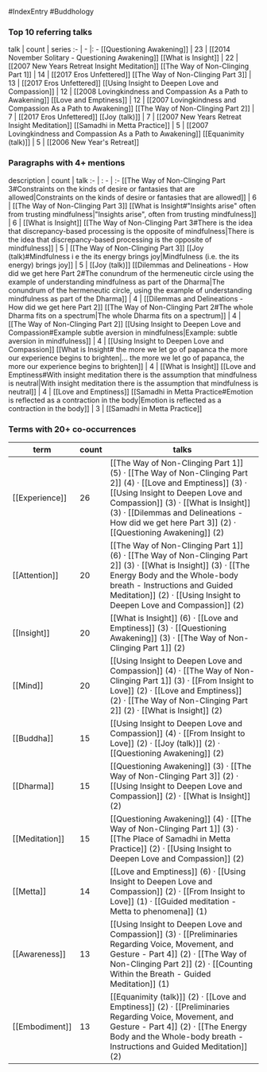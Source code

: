 #IndexEntry #Buddhology

### Top 10 referring talks
talk | count | series
:- | - |: -
[[Questioning Awakening]] | 23 | [[2014 November Solitary - Questioning Awakening]]
[[What is Insight]] | 22 | [[2007 New Years Retreat Insight Meditation]]
[[The Way of Non-Clinging Part 1]] | 14 | [[2017 Eros Unfettered]]
[[The Way of Non-Clinging Part 3]] | 13 | [[2017 Eros Unfettered]]
[[Using Insight to Deepen Love and Compassion]] | 12 | [[2008 Lovingkindness and Compassion As a Path to Awakening]]
[[Love and Emptiness]] | 12 | [[2007 Lovingkindness and Compassion As a Path to Awakening]]
[[The Way of Non-Clinging Part 2]] | 7 | [[2017 Eros Unfettered]]
[[Joy (talk)]] | 7 | [[2007 New Years Retreat Insight Meditation]]
[[Samadhi in Metta Practice]] | 5 | [[2007 Lovingkindness and Compassion As a Path to Awakening]]
[[Equanimity (talk)]] | 5 | [[2006 New Year's Retreat]]

### Paragraphs with 4+ mentions
description | count | talk
:- | : - | :-
[[The Way of Non-Clinging Part 3#Constraints on the kinds of desire or fantasies that are allowed\|Constraints on the kinds of desire or fantasies that are allowed]] | 6 | [[The Way of Non-Clinging Part 3]]
[[What is Insight#"Insights arise" often from trusting mindfulness\|"Insights arise", often from trusting mindfulness]] | 6 | [[What is Insight]]
[[The Way of Non-Clinging Part 3#There is the idea that discrepancy-based processing is the opposite of mindfulness\|There is the idea that discrepancy-based processing is the opposite of mindfulness]] | 5 | [[The Way of Non-Clinging Part 3]]
[[Joy (talk)#Mindfulness i e the its energy brings joy\|Mindfulness (i.e. the its energy) brings joy]] | 5 | [[Joy (talk)]]
[[Dilemmas and Delineations - How did we get here Part 2#The conundrum of the hermeneutic circle using the example of understanding mindfulness as part of the Dharma\|The conundrum of the hermeneutic circle, using the example of understanding mindfulness as part of the Dharma]] | 4 | [[Dilemmas and Delineations - How did we get here Part 2]]
[[The Way of Non-Clinging Part 2#The whole Dharma fits on a spectrum\|The whole Dharma fits on a spectrum]] | 4 | [[The Way of Non-Clinging Part 2]]
[[Using Insight to Deepen Love and Compassion#Example subtle aversion in mindfulness\|Example: subtle aversion in mindfulness]] | 4 | [[Using Insight to Deepen Love and Compassion]]
[[What is Insight# the more we let go of papanca the more our experience begins to brighten\|... the more we let go of papanca, the more our experience begins to brighten]] | 4 | [[What is Insight]]
[[Love and Emptiness#With insight meditation there is the assumption that mindfulness is neutral\|With insight meditation there is the assumption that mindfulness is neutral]] | 4 | [[Love and Emptiness]]
[[Samadhi in Metta Practice#Emotion is reflected as a contraction in the body\|Emotion is reflected as a contraction in the body]] | 3 | [[Samadhi in Metta Practice]]

### Terms with 20+ co-occurrences
term | count | talks
-|-|-
[[Experience]] | 26 | <span class="counts">[[The Way of Non-Clinging Part 1]] (5) · [[The Way of Non-Clinging Part 2]] (4) · [[Love and Emptiness]] (3) · [[Using Insight to Deepen Love and Compassion]] (3) · [[What is Insight]] (3) · [[Dilemmas and Delineations - How did we get here Part 3]] (2) · [[Questioning Awakening]] (2)</span> 
[[Attention]] | 20 | <span class="counts">[[The Way of Non-Clinging Part 1]] (6) · [[The Way of Non-Clinging Part 2]] (3) · [[What is Insight]] (3) · [[The Energy Body and the Whole-body breath - Instructions and Guided Meditation]] (2) · [[Using Insight to Deepen Love and Compassion]] (2)</span> 
[[Insight]] | 20 | <span class="counts">[[What is Insight]] (6) · [[Love and Emptiness]] (3) · [[Questioning Awakening]] (3) · [[The Way of Non-Clinging Part 1]] (2)</span> 
[[Mind]] | 20 | <span class="counts">[[Using Insight to Deepen Love and Compassion]] (4) · [[The Way of Non-Clinging Part 1]] (3) · [[From Insight to Love]] (2) · [[Love and Emptiness]] (2) · [[The Way of Non-Clinging Part 2]] (2) · [[What is Insight]] (2)</span> 
[[Buddha]] | 15 | <span class="counts">[[Using Insight to Deepen Love and Compassion]] (4) · [[From Insight to Love]] (2) · [[Joy (talk)]] (2) · [[Questioning Awakening]] (2)</span> 
[[Dharma]] | 15 | <span class="counts">[[Questioning Awakening]] (3) · [[The Way of Non-Clinging Part 3]] (2) · [[Using Insight to Deepen Love and Compassion]] (2) · [[What is Insight]] (2)</span> 
[[Meditation]] | 15 | <span class="counts">[[Questioning Awakening]] (4) · [[The Way of Non-Clinging Part 1]] (3) · [[The Place of Samadhi in Metta Practice]] (2) · [[Using Insight to Deepen Love and Compassion]] (2)</span> 
[[Metta]] | 14 | <span class="counts">[[Love and Emptiness]] (6) · [[Using Insight to Deepen Love and Compassion]] (2) · [[From Insight to Love]] (1) · [[Guided meditation - Metta to phenomena]] (1)</span> 
[[Awareness]] | 13 | <span class="counts">[[Using Insight to Deepen Love and Compassion]] (3) · [[Preliminaries Regarding Voice, Movement, and Gesture - Part 4]] (2) · [[The Way of Non-Clinging Part 2]] (2) · [[Counting Within the Breath - Guided Meditation]] (1)</span> 
[[Embodiment]] | 13 | <span class="counts">[[Equanimity (talk)]] (2) · [[Love and Emptiness]] (2) · [[Preliminaries Regarding Voice, Movement, and Gesture - Part 4]] (2) · [[The Energy Body and the Whole-body breath - Instructions and Guided Meditation]] (2)</span> 

